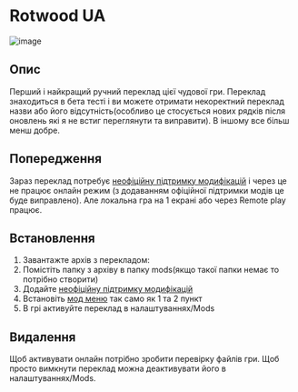 # Rotwood UA
![image](https://github.com/user-attachments/assets/612ab550-6489-4aa6-906e-7d2c832d739e)

## Опис
Перший і найкращий ручний переклад цієї чудової гри. Переклад знаходиться в бета тесті і ви можете отримати некоректний переклад назви або його відсутність(особливо це стосується нових рядків після оновлень які я не встиг переглянути та виправити). В іншому все більш менш добре.

## Попередження
Зараз переклад потребує [неофіційну підтримку модифікацій](https://github.com/zgibberish/rotwood-modloader) і через це не працює онлайн режим (з додаванням офіційної підтримки модів це буде виправлено). Але локальна гра на 1 екрані або через Remote play працює.

## Встановлення
1. Завантажте архів з перекладом:
2. Помістіть папку з архіву в папку mods(якщо такої папки немає то потрібно створити)
3. Додайте [неофіційну підтримку модифікацій](https://github.com/zgibberish/rotwood-modloader)
4. Встановіть [мод меню](https://github.com/zgibberish/rotwood-modmenu) так само як 1 та 2 пункт
5. В грі активуйте переклад в налаштуваннях/Mods

## Видалення
Щоб активувати онлайн потрібно зробити перевірку файлів гри.
Щоб просто вимкнути переклад можна деактивувати його в налаштуваннях/Mods.

